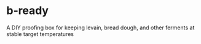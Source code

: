 # b-ready
A DIY proofing box for keeping levain, bread dough, and other ferments at stable target temperatures
